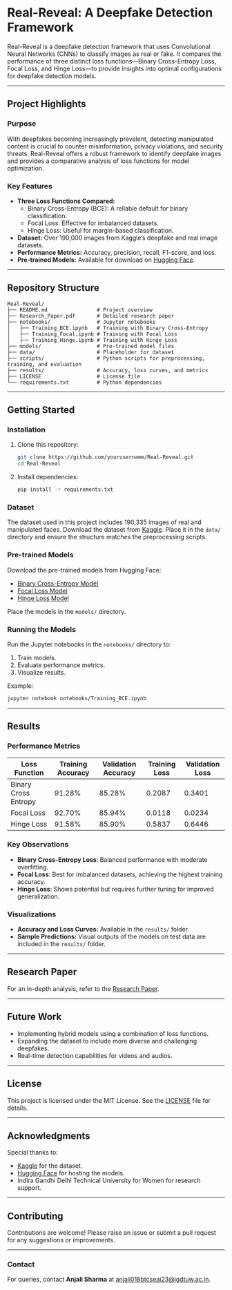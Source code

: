 # Real-Reveal: A Deepfake Detection Framework

Real-Reveal is a deepfake detection framework that uses Convolutional Neural Networks (CNNs) to classify images as real or fake. It compares the performance of three distinct loss functions—Binary Cross-Entropy Loss, Focal Loss, and Hinge Loss—to provide insights into optimal configurations for deepfake detection models.

---

## Project Highlights

### Purpose
With deepfakes becoming increasingly prevalent, detecting manipulated content is crucial to counter misinformation, privacy violations, and security threats. Real-Reveal offers a robust framework to identify deepfake images and provides a comparative analysis of loss functions for model optimization.

### Key Features
- **Three Loss Functions Compared:**
  - Binary Cross-Entropy (BCE): A reliable default for binary classification.
  - Focal Loss: Effective for imbalanced datasets.
  - Hinge Loss: Useful for margin-based classification.
- **Dataset:** Over 190,000 images from Kaggle’s deepfake and real image datasets.
- **Performance Metrics:** Accuracy, precision, recall, F1-score, and loss.
- **Pre-trained Models:** Available for download on [Hugging Face](https://huggingface.co/anjaliisharmaa).

---

## Repository Structure
```
Real-Reveal/
├── README.md                # Project overview
├── Research_Paper.pdf       # Detailed research paper
├── notebooks/               # Jupyter notebooks
│   ├── Training_BCE.ipynb   # Training with Binary Cross-Entropy
│   ├── Training_Focal.ipynb # Training with Focal Loss
│   ├── Training_Hinge.ipynb # Training with Hinge Loss
├── models/                  # Pre-trained model files
├── data/                    # Placeholder for dataset
├── scripts/                 # Python scripts for preprocessing, training, and evaluation
├── results/                 # Accuracy, loss curves, and metrics
├── LICENSE                  # License file
└── requirements.txt         # Python dependencies
```

---

## Getting Started

### Installation
1. Clone this repository:
   ```bash
   git clone https://github.com/yourusername/Real-Reveal.git
   cd Real-Reveal
   ```
2. Install dependencies:
   ```bash
   pip install -r requirements.txt
   ```

### Dataset
The dataset used in this project includes 190,335 images of real and manipulated faces. Download the dataset from [Kaggle](https://www.kaggle.com/datasets/manjilkarki/deepfake-and-real-images). Place it in the `data/` directory and ensure the structure matches the preprocessing scripts.

### Pre-trained Models
Download the pre-trained models from Hugging Face:
- [Binary Cross-Entropy Model](https://huggingface.co/yourusername/BCE_Model)
- [Focal Loss Model](https://huggingface.co/yourusername/Focal_Model)
- [Hinge Loss Model](https://huggingface.co/yourusername/Hinge_Model)

Place the models in the `models/` directory.

### Running the Models
Run the Jupyter notebooks in the `notebooks/` directory to:
1. Train models.
2. Evaluate performance metrics.
3. Visualize results.

Example:
```bash
jupyter notebook notebooks/Training_BCE.ipynb
```

---

## Results

### Performance Metrics
| Loss Function     | Training Accuracy | Validation Accuracy | Training Loss | Validation Loss |
|-------------------|-------------------|---------------------|---------------|-----------------|
| Binary Cross Entropy | 91.28%          | 85.28%             | 0.2087        | 0.3401          |
| Focal Loss         | 92.70%           | 85.94%             | 0.0118        | 0.0234          |
| Hinge Loss         | 91.58%           | 85.90%             | 0.5837        | 0.6446          |

### Key Observations
- **Binary Cross-Entropy Loss**: Balanced performance with moderate overfitting.
- **Focal Loss**: Best for imbalanced datasets, achieving the highest training accuracy.
- **Hinge Loss**: Shows potential but requires further tuning for improved generalization.

### Visualizations
- **Accuracy and Loss Curves:** Available in the `results/` folder.
- **Sample Predictions:** Visual outputs of the models on test data are included in the `results/` folder.

---

## Research Paper
For an in-depth analysis, refer to the [Research Paper](./Research_Paper.pdf).

---

## Future Work
- Implementing hybrid models using a combination of loss functions.
- Expanding the dataset to include more diverse and challenging deepfakes.
- Real-time detection capabilities for videos and audios.

---

## License
This project is licensed under the MIT License. See the [LICENSE](./LICENSE) file for details.

---

## Acknowledgments
Special thanks to:
- [Kaggle](https://www.kaggle.com) for the dataset.
- [Hugging Face](https://huggingface.co) for hosting the models.
- Indira Gandhi Delhi Technical University for Women for research support.

---

## Contributing
Contributions are welcome! Please raise an issue or submit a pull request for any suggestions or improvements.

---

### Contact
For queries, contact **Anjali Sharma** at [anjali018btcseai23@igdtuw.ac.in](mailto:anjali018btcseai23@igdtuw.ac.in).

